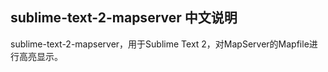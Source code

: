 ## sublime-text-2-mapserver 中文说明

sublime-text-2-mapserver，用于Sublime Text 2，对MapServer的Mapfile进行高亮显示。
